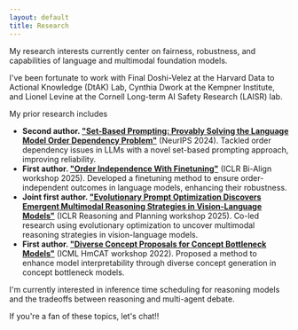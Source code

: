 ```yaml
---
layout: default
title: Research
---
```


My research interests currently center on fairness, robustness, and capabilities of language and multimodal foundation models. 

I've been fortunate to work with Final Doshi-Velez at the Harvard Data to Actional Knowledge (DtAK) Lab, Cynthia Dwork at the Kempner Institute, and Lionel Levine at the Cornell Long-term AI Safety Research (LAISR) lab. 

My prior research includes
- **Second author. ["Set-Based Prompting: Provably Solving the Language Model Order Dependency Problem"](https://arxiv.org/abs/2406.03919)** (NeurIPS 2024). Tackled order dependency issues in LLMs with a novel set-based prompting approach, improving reliability.
- **First author. ["Order Independence With Finetuning"](https://openreview.net/pdf?id=08E6XX0Yen)** (ICLR Bi-Align workshop 2025). Developed a finetuning method to ensure order-independent outcomes in language models, enhancing their robustness.
- **Joint first author. ["Evolutionary Prompt Optimization Discovers Emergent Multimodal Reasoning Strategies in Vision-Language Models"](https://openreview.net/pdf?id=u8BO0NFF21)** (ICLR Reasoning and Planning workshop 2025). Co-led research using evolutionary optimization to uncover multimodal reasoning strategies in vision-language models.
- **First author. ["Diverse Concept Proposals for Concept Bottleneck Models"](https://arxiv.org/pdf/2412.18059)** (ICML HmCAT workshop 2022). Proposed a method to enhance model interpretability through diverse concept generation in concept bottleneck models.

I'm currently interested in inference time scheduling for reasoning models and the tradeoffs between reasoning and multi-agent debate. 

If you're a fan of these topics, let's chat!!